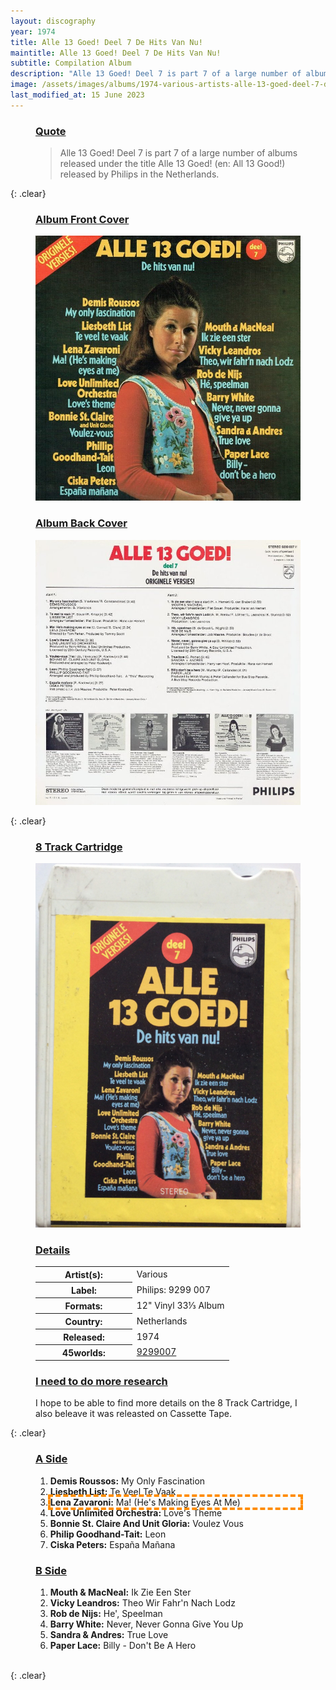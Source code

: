 ```yaml
---
layout: discography
year: 1974
title: Alle 13 Goed! Deel 7 De Hits Van Nu!
maintitle: Alle 13 Goed! Deel 7 De Hits Van Nu!
subtitle: Compilation Album
description: "Alle 13 Goed! Deel 7 is part 7 of a large number of albums released under the title Alle 13 Goed! (en: All 13 Good!) released by Philips in the Netherlands."
image: /assets/images/albums/1974-various-artists-alle-13-goed-deel-7-de-hits-van-nu-6-ab-fc.jpg
last_modified_at: 15 June 2023
---
```


<figure class="fig3">
<h3 id="quote"><a href="#quote">Quote</a></h3>
<blockquote>Alle 13 Goed! Deel 7 is part 7 of a large number of albums released under the title Alle 13 Goed! (en: All 13 Good!) released by Philips in the Netherlands.</blockquote>
</figure>

{: .clear}

<figure class="fig1">
<figcaption>
<h3 id="front"><a href="#front">Album Front Cover</a></h3>
</figcaption>
<a href="/assets/images/albums/1974-various-artists-alle-13-goed-deel-7-de-hits-van-nu-6-ab-fc.jpg"><img src="/assets/images/albums/1974-various-artists-alle-13-goed-deel-7-de-hits-van-nu-6-ab-fc.jpg" class="full-width zoom-in" alt="Album Front Cover for Alle 13 Goed! Deel 7 De Hits Van Nu!"/></a>
</figure>

<figure class="fig2">
<figcaption>
<h3 id="back"><a href="#back">Album Back Cover</a></h3>
</figcaption>
<a href="/assets/images/albums/1974-various-artists-alle-13-goed-deel-7-de-hits-van-nu-6-ab-bc.jpg"><img src="/assets/images/albums/1974-various-artists-alle-13-goed-deel-7-de-hits-van-nu-6-ab-bc.jpg" class="full-width zoom-in" alt="Album Back Cover for Alle 13 Goed! Deel 7 De Hits Van Nu! (1974)" /></a>
</figure>

{: .clear}

<figure class="fig1">
<figcaption>
<h3 id="8track"><a href="#8track">8 Track Cartridge</a></h3>
</figcaption>
<a href="/assets/images/albums/1974-various-artists-alle-13-goed-deel-7-de-hits-van-nu-6-ab-8t.jpg"><img src="/assets/images/albums/1974-various-artists-alle-13-goed-deel-7-de-hits-van-nu-6-ab-8t.jpg" class="full-width zoom-in" alt="Label on 8 Track Cartridge for Alle 13 Goed! Deel 7 De Hits Van Nu! (1974)" /></a>
</figure>

<figure class="fig2">
<figcaption>
<h3 id="details"><a href="#details">Details</a></h3>
</figcaption>
<table>
<tr><th style="width:50%">Artist(s):</th><td>Various</td></tr>
<tr><th>Label:</th><td>Philips: 9299 007</td></tr>
<tr><th>Formats:</th><td>12" Vinyl 33⅓ Album</td></tr>
<tr><th>Country:</th><td>Netherlands</td></tr>
<tr><th>Released:</th><td>1974</td></tr>
<tr class="split"><th>45worlds:</th><td><a class="external-link" href="https://www.45worlds.com/vinyl/album/9299007">9299007</a></td></tr>
</table>
<figcaption>
<h3 id="details"><a href="#details">I need to do more research</a></h3>
</figcaption>
I hope to be able to find more details on the 8 Track Cartridge, I also beleave it was releasted on Cassette Tape.
</figure>

{: .clear}

<figure class="fig1">
<figcaption>
<h3 id="a-side"><a href="#a-side">A Side</a></h3>
</figcaption>
<ol>
<li><b>Demis Roussos:</b> My Only Fascination</li>
<li><b>Liesbeth List:</b> Te Veel Te Vaak</li>
<li style="outline: 4px dashed darkorange;"><b>Lena Zavaroni:</b> Ma! (He's Making Eyes At Me)</li>
<li><b>Love Unlimited Orchestra:</b> Love's Theme</li>
<li><b>Bonnie St. Claire And Unit Gloria:</b> Voulez Vous</li>
<li><b>Philip Goodhand-Tait:</b> Leon</li>
<li><b>Ciska Peters:</b> España Mañana</li>
</ol>
</figure>

<figure class="fig2">
<figcaption>
<h3 id="b-side"><a href="#b-side">B Side</a></h3>
</figcaption>
<ol>
<li><b>Mouth & MacNeal:</b> Ik Zie Een Ster</li>
<li><b>Vicky Leandros:</b> Theo Wir Fahr'n Nach Lodz</li>
<li><b>Rob de Nijs:</b> He', Speelman</li>
<li><b>Barry White:</b> Never, Never Gonna Give You Up</li>
<li><b>Sandra & Andres:</b> True Love</li>
<li><b>Paper Lace:</b> Billy - Don't Be A Hero</li>
</ol>
</figure>

<br />{: .clear}
